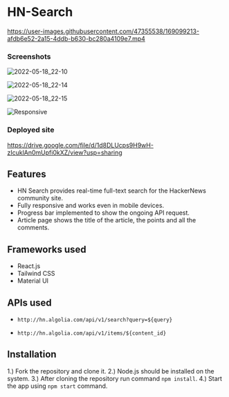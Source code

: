 # HN-Search

https://user-images.githubusercontent.com/47355538/169099213-afdb6e52-2a15-4ddb-b630-bc280a4109e7.mp4


### Screenshots

![2022-05-18_22-10](https://user-images.githubusercontent.com/47355538/169096534-cf3b0f8c-a168-4f5f-abc9-d52fd3737146.png)

![2022-05-18_22-14](https://user-images.githubusercontent.com/47355538/169097298-bd675e97-6947-4c10-aa33-cdd968af8f6f.png)

![2022-05-18_22-15](https://user-images.githubusercontent.com/47355538/169097490-f0787cdf-917d-444a-9d0b-7dbf919f8a9e.png)

![Responsive](https://user-images.githubusercontent.com/47355538/169096300-349a2c51-d2a3-4296-8ffd-e1436ef14984.png)

### Deployed site

https://drive.google.com/file/d/1d8DLUcps9H9wH-zIcuklAn0mUpfi0kXZ/view?usp=sharing



## Features

- HN Search provides real-time full-text search for the HackerNews community site.
- Fully responsive and works even in mobile devices.
- Progress bar implemented to show the ongoing API request.
- Article page shows the title of the article, the points and all the comments.

## Frameworks used
- React.js
- Tailwind CSS
- Material UI 

## APIs used
- `http://hn.algolia.com/api/v1/search?query=${query}`

- `http://hn.algolia.com/api/v1/items/${content_id}`


## Installation 

1.) Fork the repository and clone it.
2.)  Node.js should be installed on the system.
3.)  After cloning the repository run command `npm install`.
4.) Start the app using `npm start` command.
